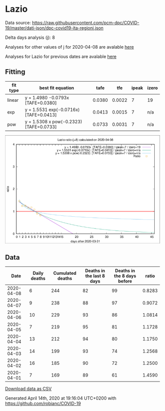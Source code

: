 # Lazio

Data source: https://raw.githubusercontent.com/pcm-dpc/COVID-19/master/dati-json/dpc-covid19-ita-regioni.json

Delta days analysis (j): 8

Analyses for other values of j for 2020-04-08 are avalable [here](../2020-04-08/README.md)

Analyses for Lazio for previous dates are avalable [here](../README.md)

## Fitting 
|fit type|best fit equation|tafe|tfe|ipeak|izero|
|-------|-----|--------|------|---|---|
|linear|y = 1.4980 -0.0793x  [TAFE=0.0380]|0.0380|0.0022|7|19|
|exp|y = 1.5531 exp(-0.0716x)  [TAFE=0.0413]|0.0413|0.0015|7|n/a|
|pow|y = 1.5308 x pow(-0.2323)  [TAFE=0.0733]|0.0733|0.0031|7|n/a|

![Plot](COVID-19_lazio_j8_2020-04-08.png)

## Data
|Date|Daily deaths|Cumulated deaths|Deaths in the last 8 days|Deaths in the 8 days before|ratio|
|----|----------|-----------|-------|--------------------|-----|
|2020-04-08|6|244|82|99|0.8283|
|2020-04-07|9|238|88|97|0.9072|
|2020-04-06|10|229|93|86|1.0814|
|2020-04-05|7|219|95|81|1.1728|
|2020-04-04|13|212|94|80|1.1750|
|2020-04-03|14|199|93|74|1.2568|
|2020-04-02|16|185|90|72|1.2500|
|2020-04-01|7|169|89|61|1.4590|

[Download data as CSV](COVID-19_lazio_j8_2020-04-08.csv)

Generated April 14th, 2020 at 19:16:04 UTC+0200 with https://github.com/robianc/COVID-19
